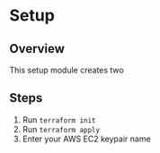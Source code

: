 # Setup

## Overview

This setup module creates two

## Steps

1. Run `terraform init`
2. Run `terraform apply`
3. Enter your AWS EC2 keypair name

